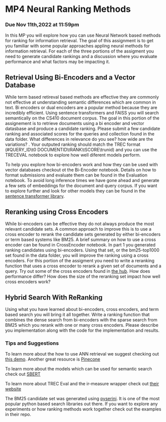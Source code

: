 # MP4 Neural Ranking Methods

### Due Nov 11th,2022 at 11:59pm

In this MP you will explore how you can use Neural Network based methods for ranking for information retrieval. The goal of this assignment is to get you familiar with some popular approaches appling neural methods for information retrieval. For each of the three portions of the assigment you need to generate candidate rankings and a discussion where you evaluate performance and what factors may be impacting it.


## Retrieval Using Bi-Encoders and a Vector Database
While term based retireval based methods are effective they are commonly not effective at understanding semantic differences which are common in text. Bi encoders or dual encoders are a popular method because they are incredibly efficient. Using sentence transformers and FAISS you will search semantically on the CS410 document corpus. The goal in this portion of the assignement is to retrieve documents using a bi encoder and vector datasbase and produce a candidate ranking. Please submit a few candidate ranking and associated scores for the queries and collection found in the data folder. What differences in relevance do you see? how wide are the variations?
. Your outputed ranking should match the TREC format (#QUERY_ID\t0 DOCUMENTID\tRANK\tSCORE\trunid) and you can use the TRECEVAL notebook to explore how well diferent models perform. 

To help you explore how bi-encoders work and how they can be used with vector databases checkout ot the Bi-Encoder notebook. Details on how to format submissions and evaluate them can be found in the Evaluation notebook. To avoid long inference times we have gone ahead and generate a few sets of embeddings for the document and query corpus. If you want to explore further and look for other models they can be found in the [sentence transformer library](https://huggingface.co/sentence-transformers).
 
## Reranking using Cross Encoders
While bi-encoders can be effective they do not always produce the most relevant candidate sets. A common approach to improve this is to use a cross encoder to rerank the candidate sets generated by either bi-encoders or term based systems like BM25. A brief summary on how to use a cross encoder can be found in CrossEncoder notebook. In part 1 you generated ranking candidates using bi-encoders. Using that set, or the bm25-top1000 set found in the data folder, you will improve the ranking using a cross encoders. For this portion of the assigment you need to write a reranking function that uses a cross encoder to rerank a given set of documents and a query. Try out some of the cross encoders found in [the hub](https://huggingface.co/cross-encoder). How does performance differ? How does the size of the reranking set impact how well cross encoders work? 

## Hybrid Search With ReRanking
Using what you have learned about bi-encoders, cross encoders, and term based search you will bring it all together. Write a ranking function that combines the dense search from bi-encoders with the sparse search from BM25 which you rerank with one or many cross encoders. Please describe you implementation along with the code for the implementation and results. 

### Tips and Suggestions
To learn more about the how to use ANN retrieval we suggest checking out [this demo](https://github.com/facebookresearch/faiss/wiki/Getting-started). Another great resource is [Pinecone](https://www.pinecone.io/learn/faiss-tutorial/)

To learn more about the models which can be used for semantic search check out [SBERT](https://www.sbert.net/)

To learn more about TREC Eval and the ir-measure wrapper check out [their website](https://ir-measur.es/en/latest/getting-started.html#run-formats)

The BM25 candidate set was generated using [pyserini](https://github.com/castorini/pyserini). It is one of the most popular python based search libraries out there. If you want to explore any experiments or how ranking methods work together check out the examples in their repo.